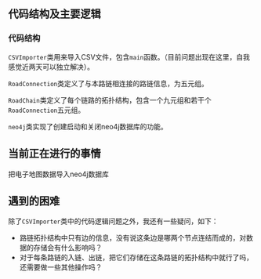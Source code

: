 ## 代码结构及主要逻辑

### 代码结构

`CSVImporter`类用来导入CSV文件，包含`main`函数。（目前问题出现在这里，自我感觉近两天可以独立解决）。

`RoadConnection`类定义了与本路链相连接的路链信息，为五元组。

`RoadChain`类定义了每个链路的拓扑结构，包含一个九元组和若干个`RoadConnection`五元组。

`neo4j`类实现了创建启动和关闭neo4j数据库的功能。

## 当前正在进行的事情

把电子地图数据导入neo4j数据库

## 遇到的困难

除了`CSVImporter`类中的代码逻辑问题之外，我还有一些疑问，如下：

- 路链拓扑结构中只有边的信息，没有说这条边是哪两个节点连结而成的，对数据的存储会有什么影响吗？
- 对于每条路链的入链、出链，把它们存储在这条路链的拓扑结构中就行了吗，还需要做一些其他操作吗？

